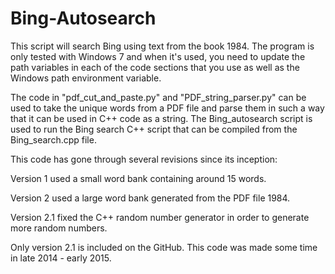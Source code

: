 # Bing-Autosearch

This script will search Bing using text from the book 1984.  The program is only tested with Windows 7 and when 
it's used, you need to update the path variables in each of the code sections that you use as well as the 
Windows path environment variable.

The code in "pdf_cut_and_paste.py" and "PDF_string_parser.py" can be used to take the unique words from a PDF 
file and parse them in such a way that it can be used in C++ code as a string.  The Bing_autosearch script is 
used to run the Bing search C++ script that can be compiled from the Bing_search.cpp file.  

This code has gone through several revisions since its inception:

Version 1 used a small word bank containing around 15 words.

Version 2 used a large word bank generated from the PDF file 1984.

Version 2.1 fixed the C++ random number generator in order to generate more random numbers.

Only version 2.1 is included on the GitHub.  This code was made some time in late 2014 - early 2015.

